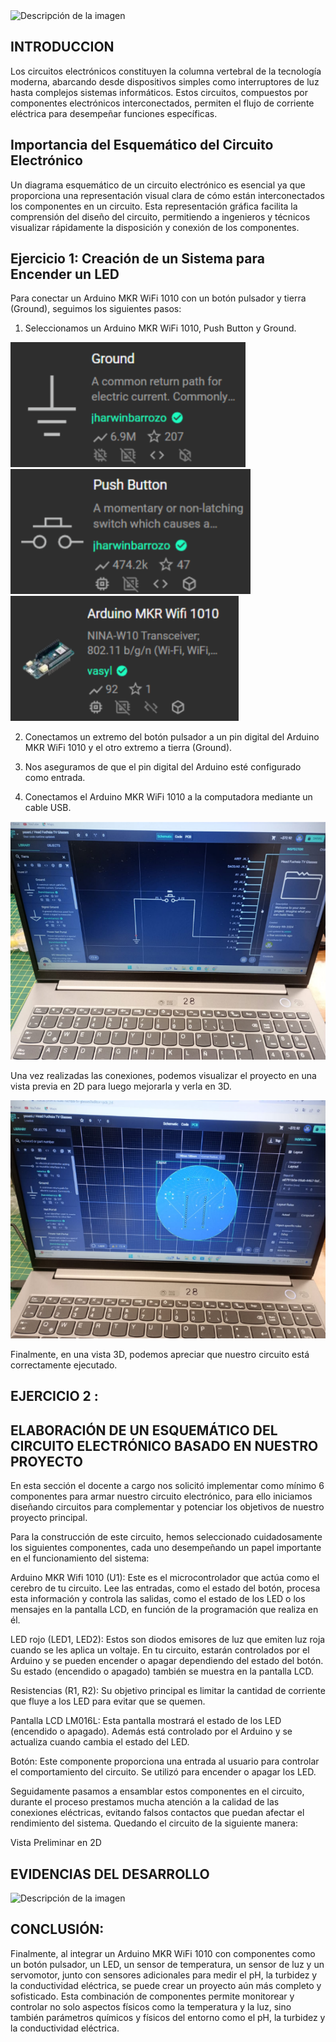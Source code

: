 <img width="600" height="200" src="https://github.com/Alexander-Manosalva-Peralta/Proyecto-De-Fundamentos/assets/156023729/4cccbe2c-22fd-438e-b736-262de9138cef" alt="Descripción de la imagen">

## INTRODUCCION 

Los circuitos electrónicos constituyen la columna vertebral de la tecnología moderna, abarcando desde dispositivos simples como interruptores de luz hasta complejos sistemas informáticos. Estos circuitos, compuestos por componentes electrónicos interconectados, permiten el flujo de corriente eléctrica para desempeñar funciones específicas.

## Importancia del Esquemático del Circuito Electrónico

Un diagrama esquemático de un circuito electrónico es esencial ya que proporciona una representación visual clara de cómo están interconectados los componentes en un circuito. Esta representación gráfica facilita la comprensión del diseño del circuito, permitiendo a ingenieros y técnicos visualizar rápidamente la disposición y conexión de los componentes.

## Ejercicio 1: Creación de un Sistema para Encender un LED

Para conectar un Arduino MKR WiFi 1010 con un botón pulsador y tierra (Ground), seguimos los siguientes pasos:

1. Seleccionamos un Arduino MKR WiFi 1010, Push Button y Ground.

<img src="https://github.com/Alexander-Manosalva-Peralta/Proyecto-De-Fundamentos/blob/main/Imagenes/tierra.png" alt="Vista Previa en 2D" style="height: 200px;"> <img src="https://github.com/Alexander-Manosalva-Peralta/Proyecto-De-Fundamentos/blob/main/Imagenes/boton.png" alt="Vista Previa en 2D" style="height: 200px;"> <img src="https://github.com/Alexander-Manosalva-Peralta/Proyecto-De-Fundamentos/blob/main/Imagenes/ArduinoMKR.png" alt="Vista Previa en 2D" style="height: 200px;">

2. Conectamos un extremo del botón pulsador a un pin digital del Arduino MKR WiFi 1010 y el otro extremo a tierra (Ground).

3. Nos aseguramos de que el pin digital del Arduino esté configurado como entrada.

4. Conectamos el Arduino MKR WiFi 1010 a la computadora mediante un cable USB.

<img src="https://github.com/Alexander-Manosalva-Peralta/Proyecto-De-Fundamentos/blob/main/Imagenes/Cir_boton.png">

Una vez realizadas las conexiones, podemos visualizar el proyecto en una vista previa en 2D para luego mejorarla y verla en 3D.

<img src="https://github.com/Alexander-Manosalva-Peralta/Proyecto-De-Fundamentos/blob/main/Imagenes/Placa.png">

Finalmente, en una vista 3D, podemos apreciar que nuestro circuito está correctamente ejecutado.


## EJERCICIO 2 :  

## ELABORACIÓN DE UN ESQUEMÁTICO DEL CIRCUITO ELECTRÓNICO BASADO EN NUESTRO PROYECTO

En esta sección el docente a cargo nos solicitó implementar como mínimo 6 componentes para armar nuestro circuito electrónico, para ello iniciamos  diseñando circuitos para complementar y potenciar los objetivos de nuestro proyecto principal.

Para la construcción de este circuito, hemos seleccionado cuidadosamente los siguientes componentes, cada uno desempeñando un papel importante en el funcionamiento del sistema: 

Arduino MKR Wifi 1010 (U1):  Este es el microcontrolador que actúa como el cerebro de tu circuito. Lee las entradas, como el estado del botón, procesa esta información y controla las salidas, como el estado de los LED o los mensajes en la pantalla LCD, en función de la programación que realiza en él.

LED rojo (LED1, LED2): Estos son diodos emisores de luz que emiten luz roja cuando se les aplica un voltaje. En tu circuito, estarán controlados por el Arduino y se pueden encender o apagar dependiendo del estado del botón. Su estado (encendido o apagado) también se muestra en la pantalla LCD.

Resistencias (R1, R2): Su objetivo principal es limitar la cantidad de corriente que fluye a los LED para evitar que se quemen.

Pantalla LCD LM016L: Esta pantalla mostrará el estado de los LED (encendido o apagado). Además está controlado por el Arduino y se actualiza cuando cambia el estado del LED.

Botón:  Este componente proporciona una entrada al usuario para controlar el comportamiento del circuito. Se utilizó para encender o apagar los LED.

Seguidamente pasamos a ensamblar estos componentes en el circuito, durante el proceso prestamos mucha atención a la calidad de las conexiones eléctricas, evitando falsos contactos que puedan afectar el rendimiento del sistema. Quedando el circuito de la siguiente manera:

Vista Preliminar en 2D







## EVIDENCIAS DEL DESARROLLO

<img width="600" height="500" src="https://github.com/Alexander-Manosalva-Peralta/Proyecto-De-Fundamentos/assets/156023729/8b168c86-5ec3-4f8b-8740-34a0810c1bfa" alt="Descripción de la imagen">

## CONCLUSIÓN:

Finalmente, al integrar un Arduino MKR WiFi 1010 con componentes como un botón pulsador, un LED, un sensor de temperatura, un sensor de luz y un servomotor, junto con sensores adicionales para medir el pH, la turbidez y la conductividad eléctrica, se puede crear un proyecto aún más completo y sofisticado. Esta combinación de componentes permite monitorear y controlar no solo aspectos físicos como la temperatura y la luz, sino también parámetros químicos y físicos del entorno como el pH, la turbidez y la conductividad eléctrica. 

